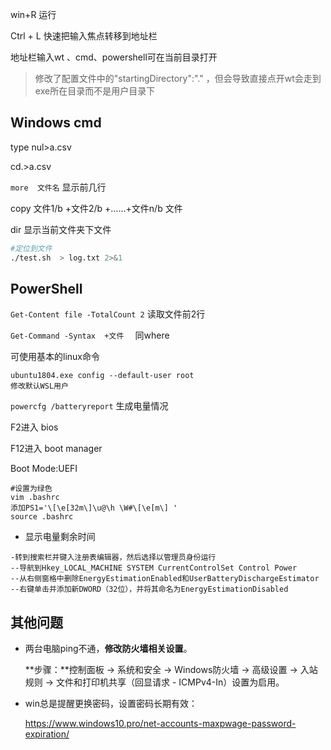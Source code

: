 win+R 运行

Ctrl + L 快速把输入焦点转移到地址栏

地址栏输入wt 、cmd、powershell可在当前目录打开

> 修改了配置文件中的"startingDirectory":"."  ，但会导致直接点开wt会走到exe所在目录而不是用户目录下

## Windows cmd

type nul>a.csv

cd.>a.csv

`more  文件名`   显示前几行

 copy 文件1/b +文件2/b +……+文件n/b   文件

dir  显示当前文件夹下文件

```bash
#定位到文件
./test.sh  > log.txt 2>&1
```

## PowerShell

`Get-Content file -TotalCount 2`    读取文件前2行

`Get-Command -Syntax  +文件  ` 	   同where

可使用基本的linux命令

```
ubuntu1804.exe config --default-user root
修改默认WSL用户
```

`powercfg /batteryreport` 生成电量情况



F2进入  bios

F12进入 boot manager

Boot Mode:UEFI

```
#设置为绿色
vim .bashrc
添加PS1='\[\e[32m\]\u@\h \W#\[\e[m\] '
source .bashrc
```

- 显示电量剩余时间

```
-转到搜索栏并键入注册表编辑器，然后选择以管理员身份运行
--导航到Hkey_LOCAL_MACHINE SYSTEM CurrentControlSet Control Power
--从右侧窗格中删除EnergyEstimationEnabled和UserBatteryDischargeEstimator
--右键单击并添加新DWORD（32位），并将其命名为EnergyEstimationDisabled
```



## 其他问题

- 两台电脑ping不通，**修改防火墙相关设置**。

  **步骤：**控制面板 →  系统和安全 → Windows防火墙 → 高级设置 → 入站规则 → 文件和打印机共享（回显请求 - ICMPv4-In）设置为启用。

- win总是提醒更换密码，设置密码长期有效：

  <https://www.windows10.pro/net-accounts-maxpwage-password-expiration/>

